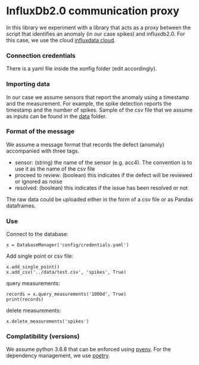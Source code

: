 # InfluxDb2.0 communication proxy

In this library we experiment with a library that acts as a proxy between the script that identifies an anomaly 
(in our case spikes) and influxdb2.0. For this case, we use the cloud [influxdata cloud](https://cloud2.influxdata.com/signup).

### Connection credentials
There is a yaml file inside the xonfig folder (edit accordingly).

### Importing data
In our case we assume sensors that report the anomaly using a timestamp and the measurement.
For example, the spike detection reports the timestamp and the number of spikes. Sample of the 
csv file that we assume as inputs can be found in the [data](./data) folder.

### Format of the message
We assume a message format that records the defect (anomaly) accompanied with three tags.
- sensor: (string) the name of the sensor (e.g. acc4). The convention is to use it as the name of the csv file
- proceed to review: (boolean) this indicates if the defect will be reviewed or ignored as noise
- resolved: (boolean) this indicates if the issue has been resolved or not

The raw data could be uploaded either in the form of a csv file or as Pandas dataframes.

### Use

Connect to the database:
```
x = DatabaseManager('config/credentials.yaml')
```

Add single point or csv file:
```
x.add_single_point()
x.add_csv('../data/test.csv', 'spikes', True)
```
query measurements:
```
records = x.query_measurements('1000d', True)
print(records)
```
delete measurements:
```
x.delete_measurements('spikes')
```

### Complatibility (versions)
We assume python 3.6.8 that can be enforced using [pyenv](https://github.com/pyenv/pyenv). For the dependency management, we use [poetry](https://python-poetry.org/).
 

